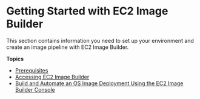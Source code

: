 # Getting Started with EC2 Image Builder<a name="getting-started-image-builder"></a>

This section contains information you need to set up your environment and create an image pipeline with EC2 Image Builder\.

**Topics**
+ [Prerequisites](image-builder-setting-up.md)
+ [Accessing EC2 Image Builder](image-builder-accessing-prereq.md)
+ [Build and Automate an OS Image Deployment Using the EC2 Image Builder Console](image-builder-image-deployment-console.md)
